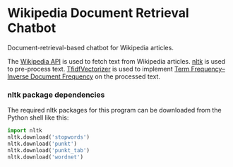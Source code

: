 # Wikipedia Document Retrieval Chatbot
Document-retrieval-based chatbot for Wikipedia articles.

The [Wikipedia API][1] is used to fetch text from Wikipedia articles.
[nltk][2] is used to pre-process text.
[TfidfVectorizer][3] is used to implement [Term Frequency–Inverse Document Frequency][4] on the processed text.

[1]: https://pypi.org/project/Wikipedia-API/
[2]: https://www.nltk.org/
[3]: https://scikit-learn.org/stable/modules/generated/sklearn.feature_extraction.text.TfidfVectorizer.html
[4]: https://en.wikipedia.org/wiki/Tf%E2%80%93idf

### nltk package dependencies
The required nltk packages for this program can be downloaded from the Python shell like this:
```py
import nltk
nltk.download('stopwords')
nltk.download('punkt')
nltk.download('punkt_tab')
nltk.download('wordnet')
```
